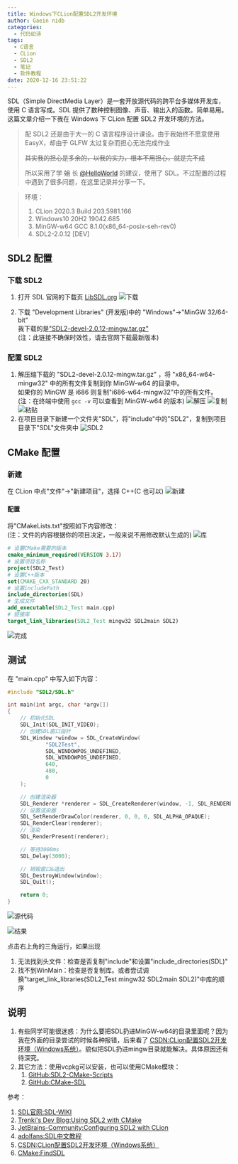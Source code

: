 ```yaml
---
title: Windows下CLion配置SDL2开发环境
author: Gaein nidb
categories:
  - 代码如诗
tags:
  - C语言
  - CLion
  - SDL2
  - 笔记
  - 软件教程
date: 2020-12-16 23:51:22
---
```


SDL（Simple DirectMedia Layer）是一套开放源代码的跨平台多媒体开发库，使用 C 语言写成。SDL 提供了数种控制图像、声音、输出入的函数。简单易用。这篇文章介绍一下我在 Windows 下 CLion 配置 SDL2 开发环境的方法。

> 配 SDL2 还是由于大一的 C 语言程序设计课设。由于我始终不愿意使用 EasyX，却由于 GLFW 太过复杂而担心无法完成作业
> 
> ~~其实我的担心是多余的，以我的实力，根本不用担心，就是完不成~~
> 
> 所以采用了学 ~~姐~~ 长 [@HelloWorld](https://mzdluo123.github.io/) 的建议，使用了 SDL。不过配置的过程中遇到了很多问题，在这里记录并分享一下。

> 环境：
>
> 1. CLion 2020.3 Build 203.5981.166
> 2. Windows10 20H2 19042.685
> 3. MinGW-w64 GCC 8.1.0(x86_64-posix-seh-rev0)
> 4. SDL2-2.0.12 [DEV]

## SDL2 配置

### 下载 SDL2

1. 打开 SDL 官网的下载页 [LibSDL.org](https://www.libsdl.org/download-2.0.php)
   ![下载](https://img.cdn.gaein.cn/website_used/blog/Config-SDL2-On-CLion-Win/01.webp)

2. 下载 "Development Libraries" (开发版)中的 "Windows"->"MinGW 32/64-bit"  
   我下载的是["SDL2-devel-2.0.12-mingw.tar.gz"](https://www.libsdl.org/release/SDL2-devel-2.0.12-mingw.tar.gz)  
   (注：此链接不确保时效性，请去官网下载最新版本)

### 配置 SDL2

1. 解压缩下载的 "SDL2-devel-2.0.12-mingw.tar.gz" ，将 "x86_64-w64-mingw32" 中的所有文件复制到你 MinGW-w64 的目录中。  
   如果你的 MinGW 是 i686 则复制"i686-w64-mingw32"中的所有文件。
   (注：在终端中使用 `gcc -v` 可以查看到 MinGW-w64 的版本)
   ![解压](https://img.cdn.gaein.cn/website_used/blog/Config-SDL2-On-CLion-Win/02.webp)
   ![复制](https://img.cdn.gaein.cn/website_used/blog/Config-SDL2-On-CLion-Win/03.webp)
   ![粘贴](https://img.cdn.gaein.cn/website_used/blog/Config-SDL2-On-CLion-Win/04.webp)
2. 在项目目录下新建一个文件夹"SDL"，将"include"中的"SDL2"，复制到项目目录下"SDL"文件夹中
   ![SDL2](https://img.cdn.gaein.cn/website_used/blog/Config-SDL2-On-CLion-Win/05.webp)

## CMake 配置

### 新建

在 CLion 中点"文件"->"新建项目"，选择 C++(C 也可以)
![新建](https://img.cdn.gaein.cn/website_used/blog/Config-SDL2-On-CLion-Win/06.webp)

#### 配置

将"CMakeLists.txt"按照如下内容修改：  
(注：文件的内容根据你的项目决定，一般来说不用修改默认生成的)
![库](https://img.cdn.gaein.cn/website_used/blog/Config-SDL2-On-CLion-Win/07.webp)

```cmake
# 设置CMake需要的版本
cmake_minimum_required(VERSION 3.17)
# 设置项目名称
project(SDL2_Test)
# 设置C++版本
set(CMAKE_CXX_STANDARD 20)
# 设置includePath
include_directories(SDL)
# 生成文件
add_executable(SDL2_Test main.cpp)
# 链接库
target_link_libraries(SDL2_Test mingw32 SDL2main SDL2)
```
![完成](https://img.cdn.gaein.cn/website_used/blog/Config-SDL2-On-CLion-Win/08.webp)

## 测试

在 "main.cpp" 中写入如下内容：
```cpp
#include "SDL2/SDL.h"

int main(int argc, char *argv[])
{
    // 初始化SDL
    SDL_Init(SDL_INIT_VIDEO);
    // 创建SDL窗口指针
    SDL_Window *window = SDL_CreateWindow(
            "SDL2Test",
            SDL_WINDOWPOS_UNDEFINED,
            SDL_WINDOWPOS_UNDEFINED,
            640,
            480,
            0
    );

    // 创建渲染器
    SDL_Renderer *renderer = SDL_CreateRenderer(window, -1, SDL_RENDERER_SOFTWARE);
    // 设置渲染器
    SDL_SetRenderDrawColor(renderer, 0, 0, 0, SDL_ALPHA_OPAQUE);
    SDL_RenderClear(renderer);
    // 渲染
    SDL_RenderPresent(renderer);

    // 等待3000ms
    SDL_Delay(3000);

    // 销毁窗口&退出
    SDL_DestroyWindow(window);
    SDL_Quit();

    return 0;
}
```

![源代码](https://img.cdn.gaein.cn/website_used/blog/Config-SDL2-On-CLion-Win/09.webp)

![结果](https://img.cdn.gaein.cn/website_used/blog/Config-SDL2-On-CLion-Win/10.webp)

点击右上角的三角运行，如果出现

1. 无法找到头文件：检查是否复制"include"和设置"include_directories(SDL)"
2. 找不到WinMain：检查是否复制库。或者尝试调换"target_link_libraries(SDL2_Test mingw32 SDL2main SDL2)"中库的顺序

## 说明

1. 有些同学可能很迷惑：为什么要把SDL扔进MinGW-w64的目录里面呢？因为我在外面的目录尝试的时候各种报错，后来看了 [CSDN:CLion配置SDL2开发环境（Windows系统）](https://blog.csdn.net/ronaldinho2014/article/details/104835426)。貌似把SDL扔进mingw目录就能解决。具体原因还有待深究。
2. 其它方法：使用vcpkg可以安装，也可以使用CMake模块：
   1. [GitHub:SDL2-CMake-Scripts](https://github.com/tcbrindle/sdl2-cmake-scripts)
   2. [GitHub:CMake-SDL](https://github.com/binary132/cmake-sdl)

参考：
1. [SDL官网:SDL-WIKI](https://wiki.libsdl.org/)
2. [Trenki's Dev Blog:Using SDL2 with CMake](https://trenki2.github.io/blog/2017/06/02/using-sdl2-with-cmake/)
3. [JetBrains-Community:Configuring SDL2 with CLion](https://intellij-support.jetbrains.com/hc/en-us/community/posts/360006864999-Configuring-SDL2-with-Clion)
4. [adolfans:SDL中文教程](https://adolfans.github.io/sdltutorialcn/)
5. [CSDN:CLion配置SDL2开发环境（Windows系统）](https://blog.csdn.net/ronaldinho2014/article/details/104835426)
6. [CMake:FindSDL](https://cmake.org/cmake/help/latest/module/FindSDL.html)